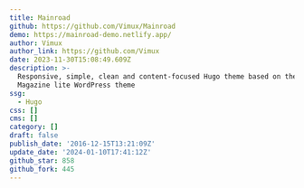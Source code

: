 ```yaml
---
title: Mainroad
github: https://github.com/Vimux/Mainroad
demo: https://mainroad-demo.netlify.app/
author: Vimux
author_link: https://github.com/Vimux
date: 2023-11-30T15:08:49.609Z
description: >-
  Responsive, simple, clean and content-focused Hugo theme based on the MH
  Magazine lite WordPress theme
ssg:
  - Hugo
css: []
cms: []
category: []
draft: false
publish_date: '2016-12-15T13:21:09Z'
update_date: '2024-01-10T17:41:12Z'
github_star: 858
github_fork: 445
---
```

